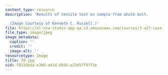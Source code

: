 ```yaml
---
content_type: resource
description: 'Results of tensile test on sample from whole bolt.

  (Image Courtesy of Kenneth C. Russell.)'
file: https://ol-ocw-studio-app-qa.s3.amazonaws.com/courses/3-a27-case-studies-in-forensic-metallurgy-fall-2007/f8516bdae3b8a41dd916a25d5ff97f3e_39.jpg
file_type: image/jpeg
image_metadata:
  caption: ''
  credit: ''
  image-alt: ''
resourcetype: Image
title: 39.jpg
uid: f8516bda-e3b8-a41d-d916-a25d5ff97f3e
---
```

